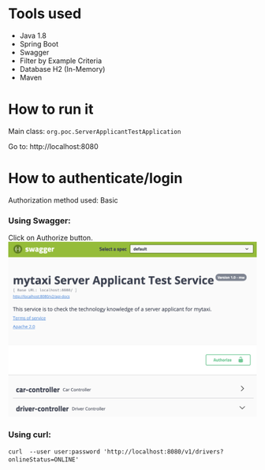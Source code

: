 # Tools used

* Java 1.8
* Spring Boot
* Swagger
* Filter by Example Criteria
* Database H2 (In-Memory)
* Maven

# How to run it

Main class: `org.poc.ServerApplicantTestApplication`

Go to: http://localhost:8080

# How to authenticate/login
Authorization method used: Basic

### Using Swagger:
Click on Authorize button. ![alt text](etc/authorize.png "Button Authorize")


### Using curl:
```
curl  --user user:password 'http://localhost:8080/v1/drivers?onlineStatus=ONLINE'
```
